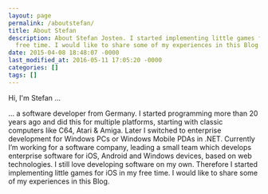 ```yaml
---
layout: page
permalink: /aboutstefan/
title: About Stefan
description: About Stefan Josten. I started implementing little games for iOS in my
  free time. I would like to share some of my experiences in this Blog.
date: 2015-04-08 18:48:07 -0000
last_modified_at: 2016-05-11 17:05:20 -0000
categories: []
tags: []
---
```

Hi, I'm Stefan …

… a software developer from Germany. I started programming more than 20 years ago and did this for multiple platforms, starting with classic computers like C64, Atari &amp; Amiga. Later I switched to enterprise development for Windows PCs or Windows Mobile PDAs in .NET. Currently I’m working for a software company, leading a small team which develops enterprise software for iOS, Android and Windows devices, based on web technologies. I still love developing software on my own. Therefore I started implementing little games for iOS in my free time. I would like to share some of my experiences in this Blog.


